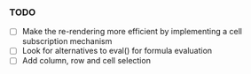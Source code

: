 ### TODO

-   [ ] Make the re-rendering more efficient by implementing a cell subscription mechanism
-   [ ] Look for alternatives to eval() for formula evaluation
-   [ ] Add column, row and cell selection

